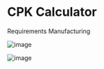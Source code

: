 # CPK Calculator

Requirements Manufacturing

![image](https://github.com/user-attachments/assets/d7c3c099-f2a6-400a-b097-f1abc8f8ce8b)

![image](https://github.com/user-attachments/assets/cfa069d8-b273-4de6-b8e6-170437e9e04d)

